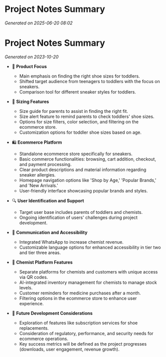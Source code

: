 # Project Notes Summary

*Generated on 2025-06-20 08:02*

# Project Notes Summary

*Generated on 2023-10-20*

- 👟 **Product Focus**
  - Main emphasis on finding the right shoe sizes for toddlers.
  - Shifted target audience from teenagers to toddlers with the focus on sneakers.
  - Comparison tool for different sneaker styles for toddlers.

- 📏 **Sizing Features**
  - Size guide for parents to assist in finding the right fit.
  - Size alert feature to remind parents to check toddlers' shoe sizes.
  - Options for size filters, color selection, and filtering on the ecommerce store.
  - Customization options for toddler shoe sizes based on age.

- 🛍️ **Ecommerce Platform**
  - Standalone ecommerce store specifically for sneakers.
  - Basic commerce functionalities: browsing, cart addition, checkout, and payment processing.
  - Clear product descriptions and material information regarding sneaker allergies.
  - Homepage navigation options like 'Shop by Age,' 'Popular Brands,' and 'New Arrivals.'
  - User-friendly interface showcasing popular brands and styles.

- 🔍 **User Identification and Support**
  - Target user base includes parents of toddlers and chemists.
  - Ongoing identification of users' challenges during project development.

- 💬 **Communication and Accessibility**
  - Integrated WhatsApp to increase chemist revenue.
  - Customizable language options for enhanced accessibility in tier two and tier three areas.

- 🏥 **Chemist Platform Features**
  - Separate platforms for chemists and customers with unique access via QR codes.
  - AI-integrated inventory management for chemists to manage stock levels.
  - Customer reminders for medicine purchases after a month.
  - Filtering options in the ecommerce store to enhance user experience.

- 🚀 **Future Development Considerations**
  - Exploration of features like subscription services for shoe replacements.
  - Consideration of regulatory, performance, and security needs for ecommerce operations.
  - Key success metrics will be defined as the project progresses (downloads, user engagement, revenue growth).